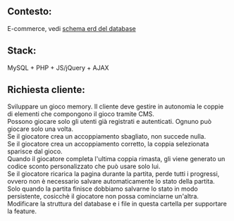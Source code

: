 ## Contesto:
E-commerce, vedi [schema erd del database](https://app.diagrams.net/#Hgiorgioshots%2Fshots-interview%2Fmaster%2Fsimplified-ecommerce-erd.drawio)

## Stack:
MySQL + PHP + JS/jQuery + AJAX

## Richiesta cliente:
Sviluppare un gioco memory. Il cliente deve gestire in autonomia le coppie di elementi che compongono il gioco tramite CMS.  
Possono giocare solo gli utenti già registrati e autenticati. Ognuno può giocare solo una volta.  
Se il giocatore crea un accoppiamento sbagliato, non succede nulla.  
Se il giocatore crea un accoppiamento corretto, la coppia selezionata sparisce dal gioco.  
Quando il giocatore completa l'ultima coppia rimasta, gli viene generato un codice sconto personalizzato che può usare solo lui.  
Se il giocatore ricarica la pagina durante la partita, perde tutti i progressi, ovvero non è necessario salvare automaticamente lo stato della partita.  
Solo quando la partita finisce dobbiamo salvarne lo stato in modo persistente, cosicchè il giocatore non possa cominciarne un'altra.  
Modificare la struttura del database e i file in questa cartella per supportare la feature.